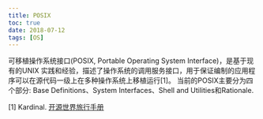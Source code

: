 ```yaml
---
title: POSIX
toc: true
date: 2018-07-12
tags: [OS]
---
```


可移植操作系统接口(POSIX, Portable Operating System Interface)，是基于现有的UNIX 实践和经验，描述了操作系统的调用服务接口，用于保证编制的应用程序可以在源代码一级上在多种操作系统上移植运行[1]。 当前的POSIX主要分为四个部分: Base Definitions、System Interfaces、Shell and Utilities和Rationale.


[1]  Kardinal. [开源世界旅行手册](http://i.linuxtoy.org/docs/guide/ch48s05.html)

